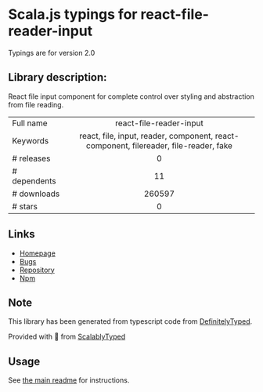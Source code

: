 
# Scala.js typings for react-file-reader-input

Typings are for version 2.0

## Library description:
React file input component for complete control over styling and abstraction from file reading.

|                    |                 |
| ------------------ | :-------------: |
| Full name          | react-file-reader-input |
| Keywords           | react, file, input, reader, component, react-component, filereader, file-reader, fake |
| # releases         | 0 |
| # dependents       | 11 |
| # downloads        | 260597 |
| # stars            | 0 |

## Links
- [Homepage](https://github.com/ngokevin/react-file-reader-input)
- [Bugs](https://github.com/ngokevin/react-file-reader-input/issues)
- [Repository](https://github.com/ngokevin/react-file-reader-input)
- [Npm](https://www.npmjs.com/package/react-file-reader-input)
    


## Note
This library has been generated from typescript code from [DefinitelyTyped](https://definitelytyped.org).

Provided with :purple_heart: from [ScalablyTyped](https://github.com/oyvindberg/ScalablyTyped)

## Usage
See [the main readme](../../readme.md) for instructions.



